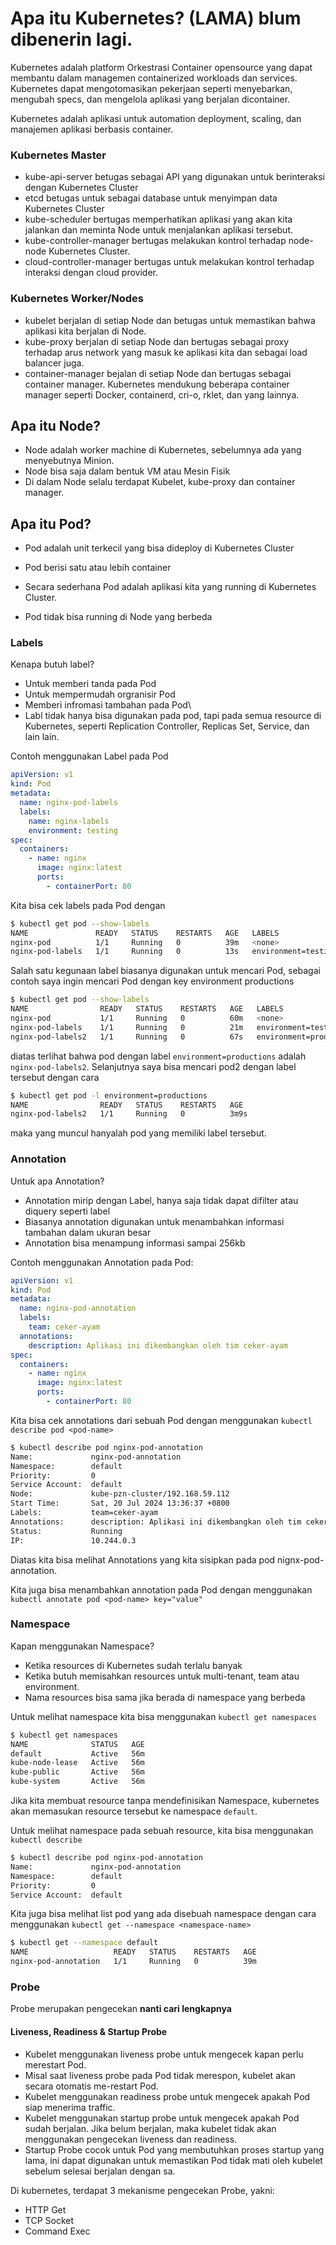 # Apa itu Kubernetes? (LAMA) blum dibenerin lagi.

Kubernetes adalah platform Orkestrasi Container opensource yang dapat membantu dalam managemen containerized workloads dan services. Kubernetes dapat mengotomasikan pekerjaan seperti menyebarkan, mengubah specs, dan mengelola aplikasi yang berjalan dicontainer.

Kubernetes adalah aplikasi untuk automation deployment, scaling, dan manajemen aplikasi berbasis container.

### Kubernetes Master

- kube-api-server betugas sebagai API yang digunakan untuk berinteraksi dengan Kubernetes Cluster
- etcd betugas untuk sebagai database untuk menyimpan data Kubernetes Cluster
- kube-scheduler bertugas memperhatikan aplikasi yang akan kita jalankan dan meminta Node untuk menjalankan aplikasi tersebut.
- kube-controller-manager bertugas melakukan kontrol terhadap node-node Kubernetes Cluster.
- cloud-controller-manager bertugas untuk melakukan kontrol terhadap interaksi dengan cloud provider.

### Kubernetes Worker/Nodes

- kubelet berjalan di setiap Node dan betugas untuk memastikan bahwa aplikasi kita berjalan di Node.
- kube-proxy berjalan di setiap Node dan bertugas sebagai proxy terhadap arus network yang masuk ke aplikasi kita dan sebagai load balancer juga.
- container-manager bejalan di setiap Node dan bertugas sebagai container manager. Kubernetes mendukung beberapa container manager seperti Docker, containerd, cri-o, rklet, dan yang lainnya.



## Apa itu Node?

- Node adalah worker machine di Kubernetes, sebelumnya ada yang menyebutnya Minion.
- Node bisa saja dalam bentuk VM atau Mesin Fisik
- Di dalam Node selalu terdapat Kubelet, kube-proxy dan container manager.

## Apa itu Pod?

- Pod adalah unit terkecil yang bisa dideploy di Kubernetes Cluster

- Pod berisi satu atau lebih container

- Secara sederhana Pod adalah aplikasi kita yang running di Kubernetes Cluster.

- Pod tidak bisa running di Node yang berbeda


### Labels

Kenapa butuh label?

- Untuk memberi tanda pada Pod
- Untuk mempermudah orgranisir Pod
- Memberi infromasi tambahan pada Pod\
- Labl tidak hanya bisa digunakan pada pod, tapi pada semua resource di Kubernetes, seperti Replication Controller, Replicas Set, Service, dan lain lain.

Contoh menggunakan Label pada Pod

```yaml
apiVersion: v1
kind: Pod
metadata:
  name: nginx-pod-labels
  labels:
    name: nginx-labels
    environment: testing
spec:
  containers:
    - name: nginx
      image: nginx:latest
      ports:
        - containerPort: 80
```

Kita bisa cek labels pada Pod dengan

```bash
$ kubectl get pod --show-labels
NAME               READY   STATUS    RESTARTS   AGE   LABELS
nginx-pod          1/1     Running   0          39m   <none>
nginx-pod-labels   1/1     Running   0          13s   environment=testing,name=nginx-labels
```

Salah satu kegunaan label biasanya digunakan untuk mencari Pod, sebagai contoh saya ingin mencari Pod dengan key environment productions

```bash
$ kubectl get pod --show-labels
NAME                READY   STATUS    RESTARTS   AGE   LABELS
nginx-pod           1/1     Running   0          60m   <none>
nginx-pod-labels    1/1     Running   0          21m   environment=testing,name=nginx-labels
nginx-pod-labels2   1/1     Running   0          67s   environment=productions,name=nginx-labels
```

diatas terlihat bahwa pod dengan label `environment=productions` adalah `nginx-pod-labels2`. Selanjutnya saya bisa mencari pod2 dengan label tersebut dengan cara

```bash
$ kubectl get pod -l environment=productions
NAME                READY   STATUS    RESTARTS   AGE
nginx-pod-labels2   1/1     Running   0          3m9s
```

maka yang muncul hanyalah pod yang memiliki label tersebut.

### Annotation

Untuk apa Annotation?

- Annotation mirip dengan Label, hanya saja tidak dapat difilter atau diquery seperti label
- Biasanya annotation digunakan untuk menambahkan informasi tambahan dalam ukuran besar
- Annotation bisa menampung informasi sampai 256kb

Contoh menggunakan Annotation pada Pod:

```yaml
apiVersion: v1 
kind: Pod 
metadata:
  name: nginx-pod-annotation
  labels:
    team: ceker-ayam
  annotations:
    description: Aplikasi ini dikembangkan oleh tim ceker-ayam
spec:
  containers:
    - name: nginx
      image: nginx:latest
      ports:
        - containerPort: 80
```

Kita bisa cek annotations dari sebuah Pod dengan menggunakan `kubectl describe pod <pod-name>`

```bash
$ kubectl describe pod nginx-pod-annotation
Name:             nginx-pod-annotation
Namespace:        default
Priority:         0
Service Account:  default
Node:             kube-pzn-cluster/192.168.59.112
Start Time:       Sat, 20 Jul 2024 13:36:37 +0800
Labels:           team=ceker-ayam
Annotations:      description: Aplikasi ini dikembangkan oleh tim ceker-ayam
Status:           Running
IP:               10.244.0.3
```

Diatas kita bisa melihat Annotations yang kita sisipkan pada pod nignx-pod-annotation. 

Kita juga bisa menambahkan annotation pada Pod dengan menggunakan `kubectl annotate pod <pod-name> key="value" `

### Namespace

Kapan menggunakan Namespace?

- Ketika resources di Kubernetes sudah terlalu banyak
- Ketika butuh memisahkan resources untuk multi-tenant, team atau environment.
- Nama resources bisa sama jika berada di namespace yang berbeda

Untuk melihat namespace kita bisa menggunakan `kubectl get namespaces`

```bash
$ kubectl get namespaces
NAME              STATUS   AGE
default           Active   56m
kube-node-lease   Active   56m
kube-public       Active   56m
kube-system       Active   56m
```

Jika kita membuat resource tanpa mendefinisikan Namespace, kubernetes akan memasukan resource tersebut ke namespace `default`.

Untuk melihat namespace pada sebuah resource, kita bisa menggunakan `kubectl describe`

```bash 
$ kubectl describe pod nginx-pod-annotation
Name:             nginx-pod-annotation
Namespace:        default
Priority:         0
Service Account:  default
```

Kita juga bisa melihat list pod yang ada disebuah namespace dengan cara menggunakan `kubectl get --namespace <namespace-name>`

```bash
$ kubectl get --namespace default
NAME                   READY   STATUS    RESTARTS   AGE
nginx-pod-annotation   1/1     Running   0          39m
```

### Probe

Probe merupakan pengecekan **nanti cari lengkapnya**

#### Liveness, Readiness & Startup Probe

- Kubelet menggunakan liveness probe untuk mengecek kapan perlu merestart Pod.
- Misal saat liveness probe pada Pod tidak merespon, kubelet akan secara otomatis me-restart Pod.
- Kubelet menggunakan readiness probe untuk mengecek apakah Pod siap menerima traffic.
- Kubelet menggunakan startup probe untuk mengecek apakah Pod sudah berjalan. Jika belum berjalan, maka kubelet tidak akan menggunakan pengecekan liveness dan readiness.
- Startup Probe cocok untuk Pod yang membutuhkan proses startup yang lama, ini dapat digunakan untuk memastikan Pod tidak mati oleh kubelet sebelum selesai berjalan dengan sa.

Di kubernetes, terdapat 3 mekanisme pengecekan Probe, yakni:

- HTTP Get
- TCP Socket
- Command Exec


